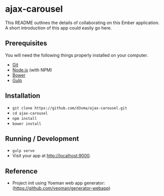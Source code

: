 # ajax-carousel

This README outlines the details of collaborating on this Ember application.
A short introduction of this app could easily go here.

## Prerequisites

You will need the following things properly installed on your computer.

* [Git](http://git-scm.com/)
* [Node.js](http://nodejs.org/) (with NPM)
* [Bower](http://bower.io/)
* [Gulp](https://gulpjs.com)

## Installation

* `git clone https://github.com/d3vma/ajax-carousel.git`
* `cd ajax-carousel`
* `npm install`
* `bower install`

## Running / Development

* `gulp serve`
* Visit your app at [http://localhost:9000](http://localhost:9000).

## Reference

* Project init using Yoeman web app generator: (https://github.com/yeoman/generator-webapp)
